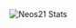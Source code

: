 <img src="https://github-readme-stats.vercel.app/api?username=HongMuchang&show_icons=true&theme=radical" alt="Neos21 Stats">
